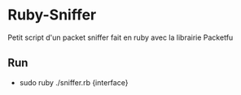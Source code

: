 # Ruby-Sniffer

Petit script d'un packet sniffer fait en ruby avec la librairie Packetfu

## Run 

- sudo ruby ./sniffer.rb {interface}
  
